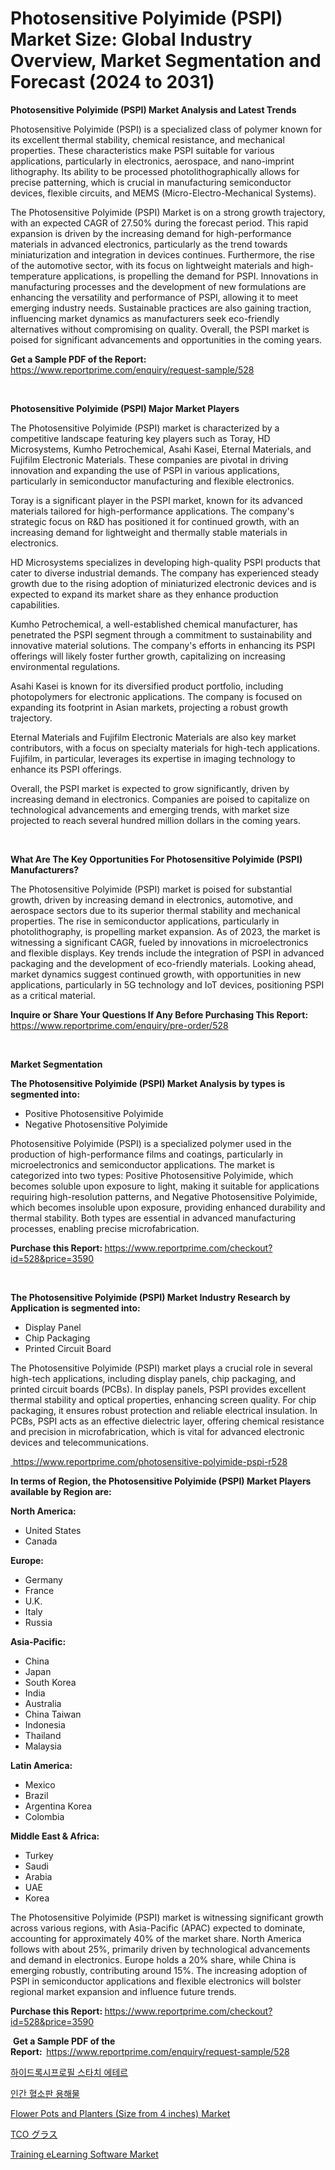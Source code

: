 <p><h1>Photosensitive Polyimide (PSPI) Market Size: Global Industry Overview, Market Segmentation and Forecast (2024 to 2031)</h1></p><p><strong>Photosensitive Polyimide (PSPI) Market Analysis and Latest Trends</strong></p>
<p><p>Photosensitive Polyimide (PSPI) is a specialized class of polymer known for its excellent thermal stability, chemical resistance, and mechanical properties. These characteristics make PSPI suitable for various applications, particularly in electronics, aerospace, and nano-imprint lithography. Its ability to be processed photolithographically allows for precise patterning, which is crucial in manufacturing semiconductor devices, flexible circuits, and MEMS (Micro-Electro-Mechanical Systems).</p><p>The Photosensitive Polyimide (PSPI) Market is on a strong growth trajectory, with an expected CAGR of 27.50% during the forecast period. This rapid expansion is driven by the increasing demand for high-performance materials in advanced electronics, particularly as the trend towards miniaturization and integration in devices continues. Furthermore, the rise of the automotive sector, with its focus on lightweight materials and high-temperature applications, is propelling the demand for PSPI. Innovations in manufacturing processes and the development of new formulations are enhancing the versatility and performance of PSPI, allowing it to meet emerging industry needs. Sustainable practices are also gaining traction, influencing market dynamics as manufacturers seek eco-friendly alternatives without compromising on quality. Overall, the PSPI market is poised for significant advancements and opportunities in the coming years.</p></p>
<p><strong>Get a Sample PDF of the Report:&nbsp;</strong> <a href="https://www.reportprime.com/enquiry/request-sample/528">https://www.reportprime.com/enquiry/request-sample/528</a></p>
<p>&nbsp;</p>
<p><strong>Photosensitive Polyimide (PSPI) Major Market Players</strong></p>
<p><p>The Photosensitive Polyimide (PSPI) market is characterized by a competitive landscape featuring key players such as Toray, HD Microsystems, Kumho Petrochemical, Asahi Kasei, Eternal Materials, and Fujifilm Electronic Materials. These companies are pivotal in driving innovation and expanding the use of PSPI in various applications, particularly in semiconductor manufacturing and flexible electronics.</p><p>Toray is a significant player in the PSPI market, known for its advanced materials tailored for high-performance applications. The company's strategic focus on R&D has positioned it for continued growth, with an increasing demand for lightweight and thermally stable materials in electronics.</p><p>HD Microsystems specializes in developing high-quality PSPI products that cater to diverse industrial demands. The company has experienced steady growth due to the rising adoption of miniaturized electronic devices and is expected to expand its market share as they enhance production capabilities.</p><p>Kumho Petrochemical, a well-established chemical manufacturer, has penetrated the PSPI segment through a commitment to sustainability and innovative material solutions. The company's efforts in enhancing its PSPI offerings will likely foster further growth, capitalizing on increasing environmental regulations.</p><p>Asahi Kasei is known for its diversified product portfolio, including photopolymers for electronic applications. The company is focused on expanding its footprint in Asian markets, projecting a robust growth trajectory.</p><p>Eternal Materials and Fujifilm Electronic Materials are also key market contributors, with a focus on specialty materials for high-tech applications. Fujifilm, in particular, leverages its expertise in imaging technology to enhance its PSPI offerings.</p><p>Overall, the PSPI market is expected to grow significantly, driven by increasing demand in electronics. Companies are poised to capitalize on technological advancements and emerging trends, with market size projected to reach several hundred million dollars in the coming years.</p></p>
<p>&nbsp;</p>
<p><strong>What Are The Key Opportunities For Photosensitive Polyimide (PSPI) Manufacturers?</strong></p>
<p><p>The Photosensitive Polyimide (PSPI) market is poised for substantial growth, driven by increasing demand in electronics, automotive, and aerospace sectors due to its superior thermal stability and mechanical properties. The rise in semiconductor applications, particularly in photolithography, is propelling market expansion. As of 2023, the market is witnessing a significant CAGR, fueled by innovations in microelectronics and flexible displays. Key trends include the integration of PSPI in advanced packaging and the development of eco-friendly materials. Looking ahead, market dynamics suggest continued growth, with opportunities in new applications, particularly in 5G technology and IoT devices, positioning PSPI as a critical material.</p></p>
<p><strong>Inquire or Share Your Questions If Any Before Purchasing This Report:</strong> <a href="https://www.reportprime.com/enquiry/pre-order/528">https://www.reportprime.com/enquiry/pre-order/528</a></p>
<p>&nbsp;</p>
<p><strong>Market Segmentation</strong></p>
<p><strong>The Photosensitive Polyimide (PSPI) Market Analysis by types is segmented into:</strong></p>
<p><ul><li>Positive Photosensitive Polyimide</li><li>Negative Photosensitive Polyimide</li></ul></p>
<p><p>Photosensitive Polyimide (PSPI) is a specialized polymer used in the production of high-performance films and coatings, particularly in microelectronics and semiconductor applications. The market is categorized into two types: Positive Photosensitive Polyimide, which becomes soluble upon exposure to light, making it suitable for applications requiring high-resolution patterns, and Negative Photosensitive Polyimide, which becomes insoluble upon exposure, providing enhanced durability and thermal stability. Both types are essential in advanced manufacturing processes, enabling precise microfabrication.</p></p>
<p><strong>Purchase this Report:&nbsp;</strong><a href="https://www.reportprime.com/checkout?id=528&price=3590">https://www.reportprime.com/checkout?id=528&price=3590</a></p>
<p>&nbsp;</p>
<p><strong>The Photosensitive Polyimide (PSPI) Market Industry Research by Application is segmented into:</strong></p>
<p><ul><li>Display Panel</li><li>Chip Packaging</li><li>Printed Circuit Board</li></ul></p>
<p><p>The Photosensitive Polyimide (PSPI) market plays a crucial role in several high-tech applications, including display panels, chip packaging, and printed circuit boards (PCBs). In display panels, PSPI provides excellent thermal stability and optical properties, enhancing screen quality. For chip packaging, it ensures robust protection and reliable electrical insulation. In PCBs, PSPI acts as an effective dielectric layer, offering chemical resistance and precision in microfabrication, which is vital for advanced electronic devices and telecommunications.</p></p>
<p><a href="https://www.reportprime.com/photosensitive-polyimide-pspi-r528">&nbsp;https://www.reportprime.com/photosensitive-polyimide-pspi-r528</a></p>
<p><strong>In terms of Region, the Photosensitive Polyimide (PSPI) Market Players available by Region are:</strong></p>
<p>
    <p> <strong> North America: </strong>
        <ul>
            <li>United States</li>
            <li>Canada</li>
        </ul>
        </p> 
    <p> <strong> Europe: </strong>
        <ul>
            <li>Germany</li>
            <li>France</li>
            <li>U.K.</li>
            <li>Italy</li>
            <li>Russia</li>
        </ul>
        </p> 
    <p> <strong> Asia-Pacific: </strong>
        <ul>
            <li>China</li>
            <li>Japan</li>
            <li>South Korea</li>
            <li>India</li>
            <li>Australia</li>
            <li>China Taiwan</li>
            <li>Indonesia</li>
            <li>Thailand</li>
            <li>Malaysia</li>
        </ul>
        </p> 
    <p> <strong> Latin America: </strong>
        <ul>
            <li>Mexico</li>
            <li>Brazil</li>
            <li>Argentina Korea</li>
            <li>Colombia</li>
        </ul>
        </p> 
    <p> <strong> Middle East & Africa: </strong>
        <ul>
            <li>Turkey</li>
            <li>Saudi</li>
            <li>Arabia</li>
            <li>UAE</li>
            <li>Korea</li>
        </ul>
    </p>
    </p>
<p><p>The Photosensitive Polyimide (PSPI) market is witnessing significant growth across various regions, with Asia-Pacific (APAC) expected to dominate, accounting for approximately 40% of the market share. North America follows with about 25%, primarily driven by technological advancements and demand in electronics. Europe holds a 20% share, while China is emerging robustly, contributing around 15%. The increasing adoption of PSPI in semiconductor applications and flexible electronics will bolster regional market expansion and influence future trends.</p></p>
<p><strong>Purchase this Report: </strong><a href="https://www.reportprime.com/checkout?id=528&price=3590">https://www.reportprime.com/checkout?id=528&price=3590</a></p>
<p>&nbsp;<strong>Get a Sample PDF of the Report:&nbsp;&nbsp;</strong><a href="https://www.reportprime.com/enquiry/request-sample/528">https://www.reportprime.com/enquiry/request-sample/528</a></p>
<p><strong></strong></p>
<p><p><a href="https://medium.com/@jennaduke56/2024%EB%85%84%EB%B6%80%ED%84%B0-2031%EB%85%84%EA%B9%8C%EC%A7%80%EC%9D%98-%EC%88%98%EC%82%B0%ED%99%94%ED%94%84%EB%A1%9C%ED%95%84-%EC%A0%84%EB%B6%84-%EC%97%90%ED%85%8C%EB%A5%B4-%EC%8B%9C%EC%9E%A5%EC%9D%98-%EC%8B%A0%ED%9D%A5-%EC%8B%9C%EC%9E%A5-%EB%8F%99%ED%96%A5-%EB%B0%8F-%EC%A7%80%EC%97%AD-%EB%B6%84%EC%84%9D-10d3f4831344">하이드록시프로필 스타치 에테르</a></p><p><a href="https://medium.com/@jennaduke56/%EA%B8%80%EB%A1%9C%EB%B2%8C-%EC%9D%B8%EA%B0%84-%ED%98%88%EC%86%8C%ED%8C%90-%EC%9A%A9%ED%95%B4%EB%AC%BC-%EC%8B%9C%EC%9E%A5-%EB%B6%80%EB%AC%B8-%EC%9C%A0%ED%98%95-%EC%9D%91%EC%9A%A9-%EC%8B%9C%EC%9E%A5-%EC%B0%B8%EC%97%AC%EC%9E%90-%EC%A0%84%EB%9E%B5-%EC%A7%80%EC%97%AD-%EC%84%B1%EC%9E%A5-%ED%86%B5%EC%B0%B0-%EB%B0%8F-%EB%AF%B8%EB%9E%98-%EC%98%88%EC%B8%A1-2024-2031-d51f93be9bd6">인간 혈소판 용해물</a></p><p><a href="https://www.linkedin.com/pulse/global-flower-pots-planters-size-from-4-inches-market-trends-bz5cf?trackingId=HKMxr5YwTmuKVWJkWp%2Bd7A%3D%3D">Flower Pots and Planters (Size from 4 inches) Market</a></p><p><a href="https://medium.com/@henriettemills1/tco%E3%82%AC%E3%83%A9%E3%82%B9%E5%B8%82%E5%A0%B4%E3%82%92%E5%BD%A2%E6%88%90%E3%81%97%E3%81%A6%E3%81%84%E3%82%8B%E9%9D%A9%E6%96%B0%E3%81%A8%E5%B8%82%E5%A0%B4%E5%8B%95%E5%90%91%E3%81%AF%E4%BD%95%E3%81%A7%E3%81%99%E3%81%8B-298cefcb426a">TCO グラス</a></p><p><a href="https://medium.com/@danibram100_64069/strategic-market-insights-into-the-global-training-elearning-software-market-2024-2031-84ab9bdb148b">Training eLearning Software Market</a></p></p>